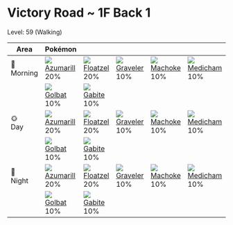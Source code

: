 # Victory Road ~ 1F Back 1
Level: 59 (Walking)

Area         | Pokémon                          | &nbsp;                           | &nbsp;                           | &nbsp;                           | &nbsp;                           | &nbsp;                           
---          | ---                              | ---                              | ---                              | ---                              | ---                              | ---                              
🌅<br>Morning | ![][184]<br> [Azumarill]<br> 20%| ![][419]<br> [Floatzel]<br> 20% | ![][075]<br> [Graveler]<br> 10% | ![][067]<br> [Machoke]<br> 10%  | ![][308]<br> [Medicham]<br> 10% | ![][208]<br> [Steelix]<br> 10%  
&nbsp;       | ![][042]<br> [Golbat]<br> 10%   | ![][444]<br> [Gabite]<br> 10%   
🌞<br>Day     | ![][184]<br> [Azumarill]<br> 20%| ![][419]<br> [Floatzel]<br> 20% | ![][075]<br> [Graveler]<br> 10% | ![][067]<br> [Machoke]<br> 10%  | ![][308]<br> [Medicham]<br> 10% | ![][208]<br> [Steelix]<br> 10%  
&nbsp;       | ![][042]<br> [Golbat]<br> 10%   | ![][444]<br> [Gabite]<br> 10%   
🌙<br>Night   | ![][184]<br> [Azumarill]<br> 20%| ![][419]<br> [Floatzel]<br> 20% | ![][075]<br> [Graveler]<br> 10% | ![][067]<br> [Machoke]<br> 10%  | ![][308]<br> [Medicham]<br> 10% | ![][208]<br> [Steelix]<br> 10%  
&nbsp;       | ![][042]<br> [Golbat]<br> 10%   | ![][444]<br> [Gabite]<br> 10%   


[Golbat]: /pokemon_changes/042/
[Machoke]: /pokemon_changes/067/
[Graveler]: /pokemon_changes/075/
[Azumarill]: /pokemon_changes/184/
[Steelix]: /pokemon_changes/208/
[Medicham]: /pokemon_changes/308/
[Floatzel]: /pokemon_changes/419/
[Gabite]: /pokemon_changes/444/
[042]: /img/pokemon/042.png
[067]: /img/pokemon/067.png
[075]: /img/pokemon/075.png
[184]: /img/pokemon/184.png
[208]: /img/pokemon/208.png
[308]: /img/pokemon/308.png
[419]: /img/pokemon/419.png
[444]: /img/pokemon/444.png
